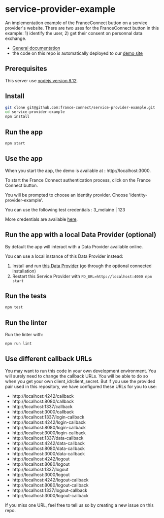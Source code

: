 # service-provider-example

An implementation example of the FranceConnect button on a service provider's website. There are two uses for the FranceConnect button in this example: 1) identify the user, 2) get their consent on personnal data exchange.

- [General documentation](https://partenaires.franceconnect.gouv.fr/fournisseur-service)
- the code on this repo is automatically deployed to our [demo site](http://fournisseur-de-service.dev-franceconnect.fr/)

## Prerequisites

This server use [nodejs version 8.12](https://nodejs.org/en/download/).

## Install

```bash
git clone git@github.com:france-connect/service-provider-example.git
cd service-provider-example
npm install
```

##  Run the app

```bash
npm start
```

## Use the app 

When you start the app, the demo is available at : http://localhost:3000.

To start the France Connect authentication process, click on the France Connect button.

You will be prompted to choose an identity provider. Choose 'identity-provider-example'.

You can use the following test credentials : 3_melaine | 123

More credentials are available [here](https://github.com/france-connect/identity-provider-example/blob/master/database.csv).

## Run the app with a local Data Provider (optional)

By default the app will interact with a Data Provider available online.

You can use a local instance of this Data Provider instead:

1. Install and run [this Data Provider](https://github.com/france-connect/data-provider-example) (go through the optional connected installation)
2. Restart this Service Provider with `FD_URL=http://localhost:4000 npm start`

##  Run the tests

```bash
npm test
```

## Run the linter

Run the linter with:
```bash
npm run lint
```

## Use different callback URLs

You may want to run this code in your own development environment. You will surely need to change the callback URLs. You will be able to do so when you get your own client_id/client_secret. But if you use the provided pair used in this repository, we have configured these URLs for you to use:

- http://localhost:4242/callback
- http://localhost:8080/callback
- http://localhost:1337/callback
- http://localhost:3000/callback
- http://localhost:1337/login-callback
- http://localhost:4242/login-callback
- http://localhost:8080/login-callback
- http://localhost:3000/login-callback
- http://localhost:1337/data-callback
- http://localhost:4242/data-callback
- http://localhost:8080/data-callback
- http://localhost:3000/data-callback
- http://localhost:4242/logout
- http://localhost:8080/logout
- http://localhost:1337/logout
- http://localhost:3000/logout
- http://localhost:4242/logout-callback
- http://localhost:8080/logout-callback
- http://localhost:1337/logout-callback
- http://localhost:3000/logout-callback

If you miss one URL, feel free to tell us so by creating a new issue on this repo.
